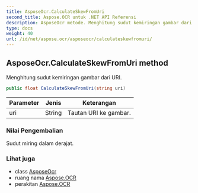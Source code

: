 ```yaml
---
title: AsposeOcr.CalculateSkewFromUri
second_title: Aspose.OCR untuk .NET API Referensi
description: AsposeOcr metode. Menghitung sudut kemiringan gambar dari URI.
type: docs
weight: 40
url: /id/net/aspose.ocr/asposeocr/calculateskewfromuri/
---
```

## AsposeOcr.CalculateSkewFromUri method

Menghitung sudut kemiringan gambar dari URI.

```csharp
public float CalculateSkewFromUri(string uri)
```

| Parameter | Jenis | Keterangan |
| --- | --- | --- |
| uri | String | Tautan URI ke gambar. |

### Nilai Pengembalian

Sudut miring dalam derajat.

### Lihat juga

* class [AsposeOcr](../)
* ruang nama [Aspose.OCR](../../asposeocr/)
* perakitan [Aspose.OCR](../../../)


